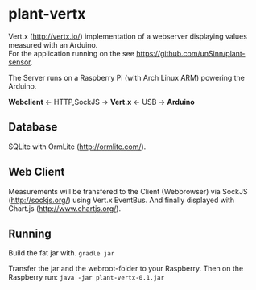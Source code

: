 plant-vertx
===========

Vert.x (http://vertx.io/) implementation of a webserver displaying values measured with an Arduino.  
For the application running on the see https://github.com/unSinn/plant-sensor.

The Server runs on a Raspberry Pi (with Arch Linux ARM) powering the Arduino.

**Webclient** <- HTTP,SockJS -> **Vert.x** <- USB -> **Arduino**

Database
--------
SQLite with OrmLite (http://ormlite.com/).

Web Client
--------
Measurements will be transfered to the Client (Webbrowser) via SockJS (http://sockjs.org/) using Vert.x EventBus. 
And finally displayed with Chart.js (http://www.chartjs.org/).


Running
--------
Build the fat jar with.
`gradle jar`
   
Transfer the jar and the webroot-folder to your Raspberry. Then on the Raspberry run:
`java -jar plant-vertx-0.1.jar`
